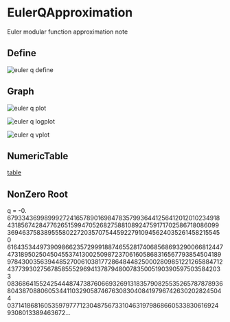 # EulerQApproximation

Euler modular function approximation note

## Define

![euler q define](https://github.com/tk-yoshimura/EulerQApproximation/blob/main/figures/euler_q_define.svg)  

## Graph

![euler q plot](https://github.com/tk-yoshimura/EulerQApproximation/blob/main/figures/euler_q_plot.svg)  

![euler q logplot](https://github.com/tk-yoshimura/EulerQApproximation/blob/main/figures/euler_q_logplot.svg)  

![euler q vplot](https://github.com/tk-yoshimura/EulerQApproximation/blob/main/figures/euler_q_vplot.svg)  

## NumericTable

[table](https://github.com/tk-yoshimura/EulerQApproximation/tree/main/results/euler_q_n32.csv)  

## NonZero Root
q = -0.  
679334369989992724165789016984783579936441256412012010234918  
431856742847762651599470526827588108924759171702586718086099  
369463758389555802272035707544592279109456240352614582155450  
616435344973909866235729991887465528174068568693290066812447  
473189502504504553741300250987237061605868316567793854504189  
978430035639448527006103817728648448250002809851221265884712  
437739302756785855529694137879480078350051903905975035842033  
083686415524254448747387606693269131835790825535265787878936  
804387088060534411032905874676308304084197967426302028245044  
037141868160535979777123048756733104631979868660533830616924  
9308013389463672...